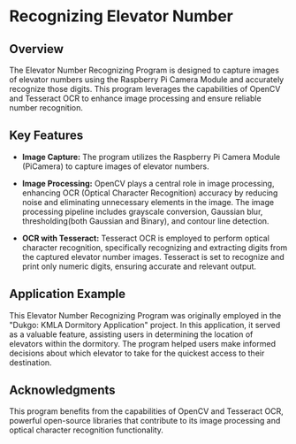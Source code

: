 # Recognizing Elevator Number

## Overview

The Elevator Number Recognizing Program is designed to capture images of elevator numbers using the Raspberry Pi Camera Module and accurately recognize those digits. This program leverages the capabilities of OpenCV and Tesseract OCR to enhance image processing and ensure reliable number recognition.


## Key Features

- **Image Capture:** The program utilizes the Raspberry Pi Camera Module (PiCamera) to capture images of elevator numbers.

- **Image Processing:** OpenCV plays a central role in image processing, enhancing OCR (Optical Character Recognition) accuracy by reducing noise and eliminating unnecessary elements in the image. The image processing pipeline includes grayscale conversion, Gaussian blur, thresholding(both Gaussian and Binary), and contour line detection.

- **OCR with Tesseract:** Tesseract OCR is employed to perform optical character recognition, specifically recognizing and extracting digits from the captured elevator number images. Tesseract is set to recognize and print only numeric digits, ensuring accurate and relevant output.


## Application Example

This Elevator Number Recognizing Program was originally employed in the "Dukgo: KMLA Dormitory Application" project. In this application, it served as a valuable feature, assisting users in determining the location of elevators within the dormitory. The program helped users make informed decisions about which elevator to take for the quickest access to their destination.


## Acknowledgments

This program benefits from the capabilities of OpenCV and Tesseract OCR, powerful open-source libraries that contribute to its image processing and optical character recognition functionality.
